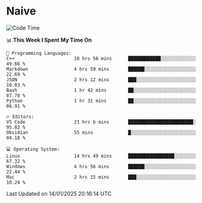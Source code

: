 # Naive
<!-- ## 日拱一卒，功不唐捐 -->
<!-- [![GitHub Streak](https://streak-stats.demolab.com/?user=XiaoXKKK)](https://git.io/streak-stats) -->
<!--START_SECTION:waka-->
![Code Time](http://img.shields.io/badge/Code%20Time-202%20hrs%2055%20mins-blue)

📊 **This Week I Spent My Time On** 

```text
💬 Programming Languages: 
C++                      10 hrs 56 mins      ████████████░░░░░░░░░░░░░   49.66 % 
Markdown                 4 hrs 59 mins       ██████░░░░░░░░░░░░░░░░░░░   22.69 % 
JSON                     2 hrs 12 mins       ███░░░░░░░░░░░░░░░░░░░░░░   10.03 % 
Bash                     1 hr 42 mins        ██░░░░░░░░░░░░░░░░░░░░░░░   07.78 % 
Python                   1 hr 31 mins        ██░░░░░░░░░░░░░░░░░░░░░░░   06.91 % 

🔥 Editors: 
VS Code                  21 hrs 6 mins       ████████████████████████░   95.82 % 
Obsidian                 55 mins             █░░░░░░░░░░░░░░░░░░░░░░░░   04.18 % 

💻 Operating System: 
Linux                    14 hrs 49 mins      █████████████████░░░░░░░░   67.32 % 
Windows                  4 hrs 56 mins       ██████░░░░░░░░░░░░░░░░░░░   22.44 % 
Mac                      2 hrs 15 mins       ███░░░░░░░░░░░░░░░░░░░░░░   10.24 % 
```


 Last Updated on 14/01/2025 20:16:14 UTC
<!--END_SECTION:waka-->
